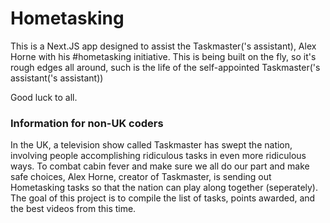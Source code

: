 # Hometasking

This is a Next.JS app designed to assist the Taskmaster('s assistant), Alex Horne with his #hometasking initiative. This is being built on the fly, so it's rough edges all around, such is the life of the self-appointed Taskmaster('s assistant('s assistant))

Good luck to all.

### Information for non-UK coders

In the UK, a television show called Taskmaster has swept the nation, involving people accomplishing ridiculous tasks in even more ridiculous ways.  To combat cabin fever and make sure we all do our part and make safe choices, Alex Horne, creator of Taskmaster, is sending out Hometasking tasks so that the nation can play along together (seperately).  The goal of this project is to compile the list of tasks, points awarded, and the best videos from this time.